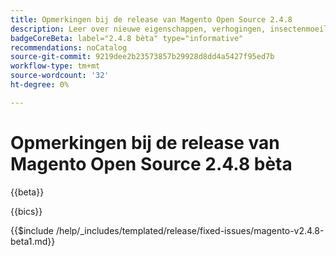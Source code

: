 ```yaml
---
title: Opmerkingen bij de release van Magento Open Source 2.4.8
description: Leer over nieuwe eigenschappen, verhogingen, insectenmoeilijke situaties, en bekende kwesties in de versie van de Magento Open Source 2.4.8.
badgeCoreBeta: label="2.4.8 bèta" type="informative"
recommendations: noCatalog
source-git-commit: 9219dee2b23573857b29928d8dd4a5427f95ed7b
workflow-type: tm+mt
source-wordcount: '32'
ht-degree: 0%

---
```



# Opmerkingen bij de release van Magento Open Source 2.4.8 bèta

{{beta}}

{{bics}}

{{$include /help/_includes/templated/release/fixed-issues/magento-v2.4.8-beta1.md}}
